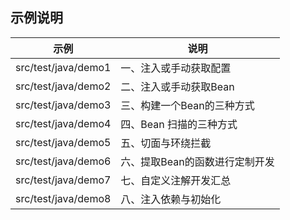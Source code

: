 
## 示例说明

| 示例                  | 说明   | 
|---------------------|------| 
| src/test/java/demo1 | 一、注入或手动获取配置 | 
| src/test/java/demo2 | 二、注入或手动获取Bean | 
| src/test/java/demo3 | 三、构建一个Bean的三种方式 | 
| src/test/java/demo4 | 四、Bean 扫描的三种方式 | 
| src/test/java/demo5 | 五、切面与环绕拦截 | 
| src/test/java/demo6 | 六、提取Bean的函数进行定制开发 | 
| src/test/java/demo7 | 七、自定义注解开发汇总 | 
| src/test/java/demo8 | 八、注入依赖与初始化 | 